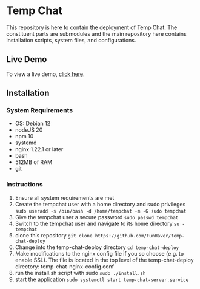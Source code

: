# Temp Chat

This repository is here to contain the deployment of Temp Chat. The constituent parts are submodules and the main repository here contains installation scripts, system files, and configurations.

## Live Demo
To view a live demo, [click here](temp-chat.conortsullivan.net).

## Installation

### System Requirements
* OS: Debian 12
* nodeJS 20
* npm 10
* systemd
* nginx 1.22.1 or later
* bash
* 512MB of RAM
* git

### Instructions
1. Ensure all system requirements are met
2. Create the tempchat user with a home directory and sudo privileges
`sudo useradd -s /bin/bash -d /home/tempchat -m -G sudo tempchat`
3. Give the tempchat user a secure password
`sudo passwd tempchat`
4. Switch to the tempchat user and navigate to its home directory
`su - tempchat`
5. clone this repository
`git clone https://github.com/FunHaver/temp-chat-deploy`
6. Change into the temp-chat-deploy directory
`cd temp-chat-deploy`
6. Make modifications to the nginx config file if you so choose (e.g. to enable SSL). The file is located in the top level of the temp-chat-deploy directory: temp-chat-nginx-config.conf
6. run the install.sh script with sudo
`sudo ./install.sh`
7. start the application 
`sudo systemctl start temp-chat-server.service`

